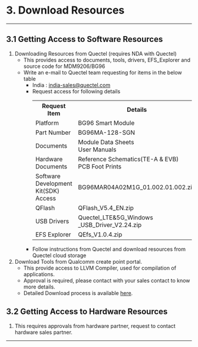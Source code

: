 # 3. Download Resources

------------

## 3.1 Getting Access to Software Resources
   1. Downloading Resources from Quectel (requires NDA with Quectel)
      - This provides access to documents, tools, drivers, EFS_Explorer and source code for MDM9206/BG96
      - Write an e-mail to Quectel team requesting for items in the below table
         - India : <india-sales@quectel.com>
         - Request access for following details<br>
            <table class=pinout>
               <tr>
                  <th>Request Item</th>
                  <th>Details</th>
               </tr>
               <tr>
                  <td>Platform</td>
                  <td>BG96 Smart Module</td>
               </tr>
               <tr>
                  <td>Part Number</td>
                  <td>BG96MA-128-SGN</td>
               </tr>
               <tr>
                  <td>Documents</td>
                  <td>Module Data Sheets<br>
                   User Manuals</td>
               </tr>
               <tr>
                  <td>Hardware Documents</td>
                  <td>Reference Schematics(TE-A & EVB)<br>
                  PCB Foot Prints</td>
               </tr>
               <tr>
                  <td>Software Development Kit(SDK) Access</td>
                  <td>BG96MAR04A02M1G_01.002.01.002.zip </td>
               </tr>
              <tr>
                  <td>QFlash</td>
                  <td>QFlash_V5.4_EN.zip<br>
              </td>
               </tr> 
               <tr>
                  <td>USB Drivers</td>
                  <td>Quectel_LTE&5G_Windows<br>_USB_Driver_V2.24.zip<br>
                   </td>
               </tr> 
               <tr>
                  <td>EFS Explorer</td>
                  <td>QEfs_V1.0.4.zip</td>
               </tr>
            </table>
         - Follow instructions from Quectel and download resources from Quectel cloud storage
   2. Download Tools from Qualcomm create point portal. 
      -  This provide access to LLVM Compiler, used for compilation of applications.
      -  Approval is required, please contact with your sales contact to know more details.
      -  Detailed Download process is available <a href="#" target="_blank" onclick="LoadPage(12);return false;">here</a>.<br>

## 3.2 Getting Access to Hardware Resources<br>
  1. This requires approvals from hardware partner, request to contact hardware sales partner.<br>

------------

